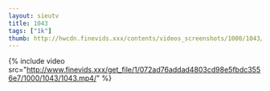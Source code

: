 ```yaml
--- 
layout: sieutv
title: 1043
tags: ["1k"]
thumb: http://hwcdn.finevids.xxx/contents/videos_screenshots/1000/1043/preview.mp4.jpg
---
```

{% include video src="http://www.finevids.xxx/get_file/1/072ad76addad4803cd98e5fbdc3556e7/1000/1043/1043.mp4/" %} 
